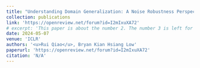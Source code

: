 ```yaml
---
title: "Understanding Domain Generalization: A Noise Robustness Perspective"
collection: publications
link: 'https://openreview.net/forum?id=I2mIxuXA72'
# excerpt: 'This paper is about the number 2. The number 3 is left for future work.'
date: 2024-05-07
venue: 'ICLR'
authors: '<u>Rui Qiao</u>, Bryan Kian Hsiang Low'
paperurl: 'https://openreview.net/forum?id=I2mIxuXA72'
citation: 'N/A'
---
```


<!-- [Download paper here](https://openreview.net/pdf?id=I2mIxuXA72) -->